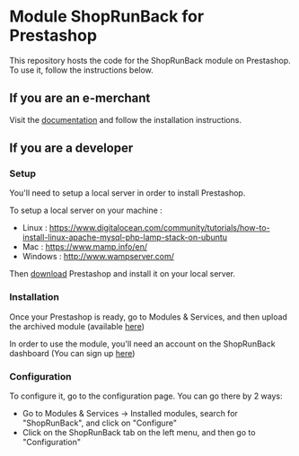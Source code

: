 # Module ShopRunBack for Prestashop

This repository hosts the code for the ShopRunBack module on Prestashop. To use it, follow the instructions below.

## If you are an e-merchant

Visit the [documentation](https://shoprunback.github.io/documentation/prestashop.html) and follow the installation instructions.


## If you are a developer

### Setup

You'll need to setup a local server in order to install Prestashop.

To setup a local server on your machine :
- Linux : https://www.digitalocean.com/community/tutorials/how-to-install-linux-apache-mysql-php-lamp-stack-on-ubuntu
- Mac : https://www.mamp.info/en/
- Windows : http://www.wampserver.com/


Then [download](https://www.prestashop.com/fr/telecharger) Prestashop and install it on your local server.


### Installation

Once your Prestashop is ready, go to Modules & Services, and then upload the archived module (available [here](https://github.com/shoprunback/prestashop-module/releases/latest))

In order to use the module, you'll need an account on the ShopRunBack dashboard (You can sign up [here](https://dashboard.shoprunback.com/))

### Configuration

To configure it, go to the configuration page. You can go there by 2 ways:
- Go to Modules & Services -> Installed modules, search for "ShopRunBack", and click on "Configure"
- Click on the ShopRunBack tab on the left menu, and then go to "Configuration"

